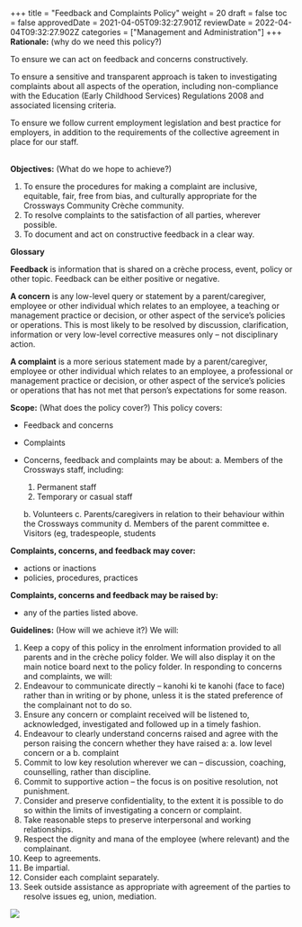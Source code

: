 +++
title = "Feedback and Complaints Policy"
weight = 20
draft = false
toc = false
approvedDate = 2021-04-05T09:32:27.901Z
reviewDate = 2022-04-04T09:32:27.902Z
categories = ["Management and Administration"]
+++
**Rationale:** (why do we need this policy?)

To ensure we can act on feedback and concerns constructively.

To ensure a sensitive and transparent approach is taken to investigating complaints about all aspects of the operation, including non-compliance with the Education (Early Childhood Services) Regulations 2008 and associated licensing criteria.

To ensure we follow current employment legislation and best practice for employers, in addition to the requirements of the collective agreement in place for our staff.

\
**Objectives:** (What do we hope to achieve?)

1. To ensure the procedures for making a complaint are inclusive, equitable, fair, free from bias, and culturally appropriate for the Crossways Community Crèche community.
2. To resolve complaints to the satisfaction of all parties, wherever possible.
3. To document and act on constructive feedback in a clear way.

**Glossary**

**Feedback** is information that is shared on a crèche process, event, policy or other topic. Feedback can be either positive or negative.

**A concern** is any low-level query or statement by a parent/caregiver, employee or other individual which relates to an employee, a teaching or management practice or decision, or other aspect of the service’s policies or operations. This is most likely to be resolved by discussion, clarification, information or very low-level corrective measures only – not disciplinary action.

**A complaint** is a more serious statement made by a parent/caregiver, employee or other individual which relates to an employee, a professional or management practice or decision, or other aspect of the service’s policies or operations that has not met that person’s expectations for some reason.

**Scope:** (What does the policy cover?)
This policy covers:

* Feedback and concerns 
* Complaints
* Concerns, feedback and complaints may be about:
  a.	Members of the Crossways staff, including:

  1. Permanent staff
  2. Temporary or casual staff

  b.	Volunteers
  c.	Parents/caregivers in relation to their behaviour within the Crossways community 
  d.	Members of the parent committee 
  e.	Visitors (eg, tradespeople, students

**Complaints, concerns, and feedback may cover:**

* actions or inactions
* policies, procedures, practices 

**Complaints, concerns and feedback may be raised by:**

* any of the parties listed above. 

**Guidelines:** (How will we achieve it?)
We will: 

1. Keep a copy of this policy in the enrolment information provided to all parents and in the crèche policy folder. We will also display it on the main notice board next to the policy folder.
   In responding to concerns and complaints, we will: 
2. Endeavour to communicate directly – kanohi ki te kanohi (face to face) rather than in writing or by phone, unless it is the stated preference of the complainant not to do so. 
3. Ensure any concern or complaint received will be listened to, acknowledged, investigated and followed up in a timely fashion.
4. Endeavour to clearly understand concerns raised and agree with the person raising the concern whether they have raised a:
   a.	low level concern or a 
   b.	complaint
5. Commit to low key resolution wherever we can – discussion, coaching, counselling, rather than discipline.
6. Commit to supportive action – the focus is on positive resolution, not punishment.
7. Consider and preserve confidentiality, to the extent it is possible to do so within the limits of investigating a concern or complaint. 
8. Take reasonable steps to preserve interpersonal and working relationships. 
9. Respect the dignity and mana of the employee (where relevant) and the complainant. 
10. Keep to agreements. 
11. Be impartial.
12. Consider each complaint separately.
13. Seek outside assistance as appropriate with agreement of the parties to resolve issues eg, union, mediation.



![](/images/flow-chart.jpg)